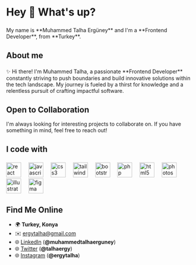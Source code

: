 <h1 align="left">Hey 👋 What's up?</h1>

###

<p align="left">My name is **Muhammed Talha Ergüney** and I'm a **Frontend Developer**, from **Turkey**.</p>

###

<h2 align="left">About me</h2>

###

<p align="left">✨ Hi there! I'm Muhammed Talha, a passionate **Frontend Developer** constantly striving to push boundaries and build innovative solutions within the tech landscape. My journey is fueled by a thirst for knowledge and a relentless pursuit of crafting impactful software.</p>

###

<h2 align="left">Open to Collaboration</h2>

<p align="left">I'm always looking for interesting projects to collaborate on. If you have something in mind, feel free to reach out!</p>

###

<h2 align="left">I code with</h2>

###

<div align="left">
  <img src="https://cdn.jsdelivr.net/gh/devicons/devicon/icons/react/react-original.svg" height="40" alt="react logo"  />
  <img width="12" />
  <img src="https://cdn.jsdelivr.net/gh/devicons/devicon/icons/javascript/javascript-original.svg" height="40" alt="javascript logo"  />
  <img width="12" />
  <img src="https://cdn.jsdelivr.net/gh/devicons/devicon/icons/css3/css3-original.svg" height="40" alt="css3 logo"  />
  <img width="12" />
  <img src="https://cdn.jsdelivr.net/gh/devicons/devicon/icons/tailwindcss/tailwindcss-original-wordmark.svg" height="40" alt="tailwindcss logo"  />
  <img width="12" />
  <img src="https://cdn.jsdelivr.net/gh/devicons/devicon/icons/bootstrap/bootstrap-original.svg" height="40" alt="bootstrap logo"  />
  <img width="12" />
  <img src="https://cdn.jsdelivr.net/gh/devicons/devicon/icons/php/php-original.svg" height="40" alt="php logo"  />
  <img width="12" />
  <img src="https://cdn.jsdelivr.net/gh/devicons/devicon/icons/html5/html5-original.svg" height="40" alt="html5 logo"  />
  <img width="12" />
  <img src="https://cdn.jsdelivr.net/gh/devicons/devicon/icons/photoshop/photoshop-plain.svg" height="40" alt="photoshop logo"  />
  <img width="12" />
  <img src="https://cdn.jsdelivr.net/gh/devicons/devicon/icons/illustrator/illustrator-plain.svg" height="40" alt="illustrator logo"  />
  <img width="12" />
  <img src="https://cdn.jsdelivr.net/gh/devicons/devicon/icons/figma/figma-original.svg" height="40" alt="figma logo"  />
</div>

###

<h2 align="left">Find Me Online</h2>

* 🌍 **Turkey, Konya**  
* ✉️ [ergytalha@gmail.com](mailto:ergytalha@gmail.com)  
* 🌐 [LinkedIn](https://www.linkedin.com/in/muhammedtalhaerguney/) (**@muhammedtalhaerguney**)  
* 🌐 [Twitter](https://x.com/talhaergy) (**@talhaergy**)  
* 🌐 [Instagram](https://www.instagram.com/ergytalha/) (**@ergytalha**)

###
